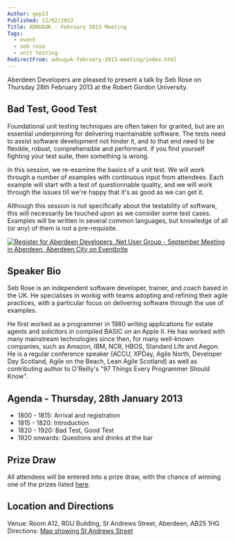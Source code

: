 ```yaml
---
Author: gep13
Published: 12/02/2013
Title: ADNUGUK - February 2013 Meeting
Tags:
  - event
  - seb rose
  - unit testing
RedirectFrom: adnuguk-february-2013-meeting/index.html
---
```


Aberdeen Developers are pleased to present a talk by Seb Rose on Thursday 28th February 2013 at the Robert Gordon University.

## Bad Test, Good Test

Foundational unit testing techniques are often taken for granted, but are an essential underpinning for delivering maintainable software. The tests need to assist software development not hinder it, and to that end need to be flexible, robust, comprehensible and performant. if you find yourself fighting your test suite, then something is wrong.

In this session, we re-examine the basics of a unit test. We will work through a number of examples with continuous input from attendees. Each example will start with a test of questionnable quality, and we will work through the issues till we're happy that it's as good as we can get it.

Although this session is not specifically about the testability of software, this will necessarily be touched upon as we consider some test cases. Examples will be written in several common languages, but knowledge of all (or any) of them is not a pre-requisite.

[![Register for Aberdeen Developers .Net User Group - September Meeting in Aberdeen, Aberdeen City  on Eventbrite](https://www.eventbrite.com/registerbutton?eid=2581657808)](https://adnuguk-feb2013.eventbrite.co.uk/?ebtv=C)

## Speaker Bio

Seb Rose is an independent software developer, trainer, and coach based in the UK. He specialises in workig with teams adopting and refining their agile practices, with a particular focus on delivering software through the use of examples.

He first worked as a programmer in 1980 writing applications for estate agents and solicitors in compiled BASIC on an Apple II. He has worked with many mainstream technologies since then, for many well-known companies, such as Amazon, IBM, NCR, HBOS, Standard Life and Aegon. He is a regular conference speaker (ACCU, XPDay, Agile North, Developer Day Scotland, Agile on the Beach, Lean Agile Scotland) as well as contributing author to O'Reilly's "97 Things Every Programmer Should Know".

## Agenda - Thursday, 28th January 2013

* 1800 - 1815: Arrival and registration
* 1815 - 1820: Introduction
* 1820 - 1920: Bad Test, Good Test
* 1920 onwards: Questions and drinks at the bar

## Prize Draw

All attendees will be entered into a prize draw, with the chance of winning one of the prizes listed [here](https://www.gep13.co.uk/blog/?p=107).

## Location and Directions

Venue: Room A12, RGU Building, St Andrews Street, Aberdeen, AB25 1HG Directions: [Map showing St Andrews Street](https://www.bing.com/maps/?v=2&cp=57.149542434132776~-2.102723645985436&lvl=17&dir=0&sty=c&eo=1&form=LMLTCC)
